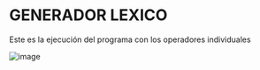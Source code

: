 # GENERADOR LEXICO
<p>Este es la ejecución del programa con los operadores individuales</p>

![image](https://github.com/diegogovea/TraductoresDeLenguajes2/assets/87109033/cbccdfe4-51d6-4bf1-ae2a-40adcb6469be)
